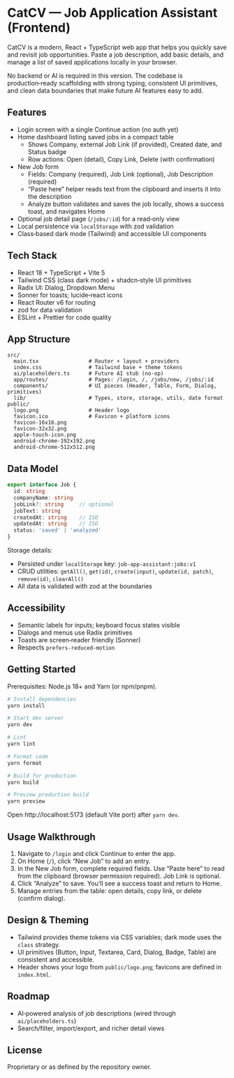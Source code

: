 # CatCV — Job Application Assistant (Frontend)

CatCV is a modern, React + TypeScript web app that helps you quickly save and revisit job opportunities. Paste a job description, add basic details, and manage a list of saved applications locally in your browser.

No backend or AI is required in this version. The codebase is production‑ready scaffolding with strong typing, consistent UI primitives, and clean data boundaries that make future AI features easy to add.

## Features
- Login screen with a single Continue action (no auth yet)
- Home dashboard listing saved jobs in a compact table
  - Shows Company, external Job Link (if provided), Created date, and Status badge
  - Row actions: Open (detail), Copy Link, Delete (with confirmation)
- New Job form
  - Fields: Company (required), Job Link (optional), Job Description (required)
  - “Paste here” helper reads text from the clipboard and inserts it into the description
  - Analyze button validates and saves the job locally, shows a success toast, and navigates Home
- Optional job detail page (`/jobs/:id`) for a read‑only view
- Local persistence via `localStorage` with zod validation
- Class‑based dark mode (Tailwind) and accessible UI components

## Tech Stack
- React 18 + TypeScript + Vite 5
- Tailwind CSS (class dark mode) + shadcn‑style UI primitives
- Radix UI: Dialog, Dropdown Menu
- Sonner for toasts; lucide‑react icons
- React Router v6 for routing
- zod for data validation
- ESLint + Prettier for code quality

## App Structure
```
src/
  main.tsx                # Router + layout + providers
  index.css               # Tailwind base + theme tokens
  ai/placeholders.ts      # Future AI stub (no‑op)
  app/routes/             # Pages: /login, /, /jobs/new, /jobs/:id
  components/             # UI pieces (Header, Table, Form, Dialog, primitives)
  lib/                    # Types, store, storage, utils, date format
public/
  logo.png                # Header logo
  favicon.ico             # Favicon + platform icons
  favicon-16x16.png
  favicon-32x32.png
  apple-touch-icon.png
  android-chrome-192x192.png
  android-chrome-512x512.png
```

## Data Model
```ts
export interface Job {
  id: string
  companyName: string
  jobLink?: string     // optional
  jobText: string
  createdAt: string    // ISO
  updatedAt: string    // ISO
  status: 'saved' | 'analyzed'
}
```

Storage details:
- Persisted under `localStorage` key: `job-app-assistant:jobs:v1`
- CRUD utilities: `getAll()`, `get(id)`, `create(input)`, `update(id, patch)`, `remove(id)`, `clearAll()`
- All data is validated with zod at the boundaries

## Accessibility
- Semantic labels for inputs; keyboard focus states visible
- Dialogs and menus use Radix primitives
- Toasts are screen‑reader friendly (Sonner)
- Respects `prefers-reduced-motion`

## Getting Started
Prerequisites: Node.js 18+ and Yarn (or npm/pnpm).

```bash
# Install dependencies
yarn install

# Start dev server
yarn dev

# Lint
yarn lint

# Format code
yarn format

# Build for production
yarn build

# Preview production build
yarn preview
```

Open http://localhost:5173 (default Vite port) after `yarn dev`.

## Usage Walkthrough
1) Navigate to `/login` and click Continue to enter the app.
2) On Home (`/`), click “New Job” to add an entry.
3) In the New Job form, complete required fields. Use “Paste here” to read from the clipboard (browser permission required). Job Link is optional.
4) Click “Analyze” to save. You’ll see a success toast and return to Home.
5) Manage entries from the table: open details, copy link, or delete (confirm dialog).

## Design & Theming
- Tailwind provides theme tokens via CSS variables; dark mode uses the `class` strategy.
- UI primitives (Button, Input, Textarea, Card, Dialog, Badge, Table) are consistent and accessible.
- Header shows your logo from `public/logo.png`; favicons are defined in `index.html`.

## Roadmap
- AI‑powered analysis of job descriptions (wired through `ai/placeholders.ts`)
- Search/filter, import/export, and richer detail views

## License
Proprietary or as defined by the repository owner.

